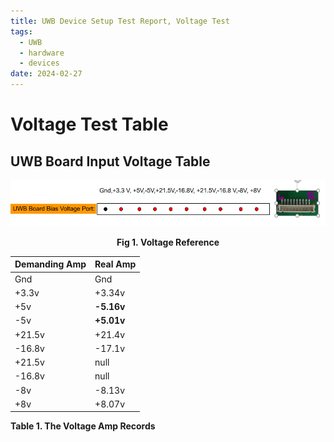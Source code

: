 ```yaml
---
title: UWB Device Setup Test Report, Voltage Test
tags:
  - UWB
  - hardware
  - devices
date: 2024-02-27
---
```


# Voltage Test Table

## UWB Board Input Voltage Table


![](research_career/UWB_about/report/attachments/Pasted%20image%2020240117160051.png)
<center><strong>Fig 1. Voltage Reference</strong></center>

|**Demanding Amp**|**Real Amp**|
|---|---|
|Gnd|Gnd|
|+3.3v|+3.34v |
|+5v|**-5.16v** |
|-5v|**+5.01v** |
|+21.5v|+21.4v|
|-16.8v|-17.1v|
|+21.5v|null |
|-16.8v|null |
|-8v|-8.13v |
|+8v|+8.07v |
<caption><strong>Table 1. The Voltage Amp Records</strong></caption>